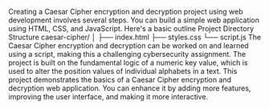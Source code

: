 Creating a Caesar Cipher encryption and decryption project using web development involves several steps. You can build a simple web application using HTML, CSS, and JavaScript. Here's a basic outline 
Project Directory Structure
caesar-cipher/
│
├── index.html
├── styles.css
└── script.js
The Caesar Cipher encryption and decryption can be worked on and learned using a script, making this a challenging cybersecurity assignment. The project is built on the fundamental logic of a numeric key value, which is used to alter the position values of individual alphabets in a text.
This project demonstrates the basics of a Caesar Cipher encryption and decryption web application. You can enhance it by adding more features, improving the user interface, and making it more interactive.
